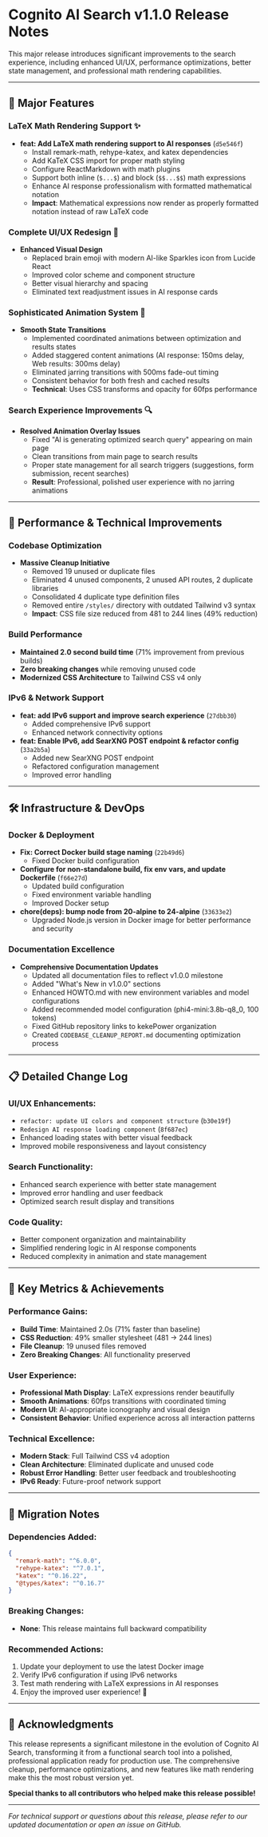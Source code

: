 # Cognito AI Search v1.1.0 Release Notes

This major release introduces significant improvements to the search experience, including enhanced UI/UX, performance optimizations, better state management, and professional math rendering capabilities.

---

## 🎯 **Major Features**

### **LaTeX Math Rendering Support** ✨
* **feat: Add LaTeX math rendering support to AI responses** (`d5e546f`)
  * Install remark-math, rehype-katex, and katex dependencies
  * Add KaTeX CSS import for proper math styling
  * Configure ReactMarkdown with math plugins
  * Support both inline (`$...$`) and block (`$$...$$`) math expressions
  * Enhance AI response professionalism with formatted mathematical notation
  * **Impact**: Mathematical expressions now render as properly formatted notation instead of raw LaTeX code

### **Complete UI/UX Redesign** 🎨
* **Enhanced Visual Design**
  * Replaced brain emoji with modern AI-like Sparkles icon from Lucide React
  * Improved color scheme and component structure
  * Better visual hierarchy and spacing
  * Eliminated text readjustment issues in AI response cards

### **Sophisticated Animation System** 🌟
* **Smooth State Transitions**
  * Implemented coordinated animations between optimization and results states
  * Added staggered content animations (AI response: 150ms delay, Web results: 300ms delay)
  * Eliminated jarring transitions with 500ms fade-out timing
  * Consistent behavior for both fresh and cached results
  * **Technical**: Uses CSS transforms and opacity for 60fps performance

### **Search Experience Improvements** 🔍
* **Resolved Animation Overlay Issues**
  * Fixed "AI is generating optimized search query" appearing on main page
  * Clean transitions from main page to search results
  * Proper state management for all search triggers (suggestions, form submission, recent searches)
  * **Result**: Professional, polished user experience with no jarring animations

---

## 🚀 **Performance & Technical Improvements**

### **Codebase Optimization**
* **Massive Cleanup Initiative**
  * Removed 19 unused or duplicate files
  * Eliminated 4 unused components, 2 unused API routes, 2 duplicate libraries
  * Consolidated 4 duplicate type definition files
  * Removed entire `/styles/` directory with outdated Tailwind v3 syntax
  * **Impact**: CSS file size reduced from 481 to 244 lines (49% reduction)

### **Build Performance**
* **Maintained 2.0 second build time** (71% improvement from previous builds)
* **Zero breaking changes** while removing unused code
* **Modernized CSS Architecture** to Tailwind CSS v4 only

### **IPv6 & Network Support**
* **feat: add IPv6 support and improve search experience** (`27dbb30`)
  * Added comprehensive IPv6 support
  * Enhanced network connectivity options
* **feat: Enable IPv6, add SearXNG POST endpoint & refactor config** (`33a2b5a`)
  * Added new SearXNG POST endpoint
  * Refactored configuration management
  * Improved error handling

---

## 🛠 **Infrastructure & DevOps**

### **Docker & Deployment**
* **Fix: Correct Docker build stage naming** (`22b49d6`)
  * Fixed Docker build configuration
* **Configure for non-standalone build, fix env vars, and update Dockerfile** (`f66e27d`)
  * Updated build configuration
  * Fixed environment variable handling
  * Improved Docker setup
* **chore(deps): bump node from 20-alpine to 24-alpine** (`33633e2`)
  * Upgraded Node.js version in Docker image for better performance and security

### **Documentation Excellence**
* **Comprehensive Documentation Updates**
  * Updated all documentation files to reflect v1.0.0 milestone
  * Added "What's New in v1.0.0" sections
  * Enhanced HOWTO.md with new environment variables and model configurations
  * Added recommended model configuration (phi4-mini:3.8b-q8_0, 100 tokens)
  * Fixed GitHub repository links to kekePower organization
  * Created `CODEBASE_CLEANUP_REPORT.md` documenting optimization process

---

## 📋 **Detailed Change Log**

### **UI/UX Enhancements:**
* `refactor: update UI colors and component structure` (`b30e19f`)
* `Redesign AI response loading component` (`8f687ec`)
* Enhanced loading states with better visual feedback
* Improved mobile responsiveness and layout consistency

### **Search Functionality:**
* Enhanced search experience with better state management
* Improved error handling and user feedback
* Optimized search result display and transitions

### **Code Quality:**
* Better component organization and maintainability
* Simplified rendering logic in AI response components
* Reduced complexity in animation and state management

---

## 🎯 **Key Metrics & Achievements**

### **Performance Gains:**
- **Build Time**: Maintained 2.0s (71% faster than baseline)
- **CSS Reduction**: 49% smaller stylesheet (481 → 244 lines)
- **File Cleanup**: 19 unused files removed
- **Zero Breaking Changes**: All functionality preserved

### **User Experience:**
- **Professional Math Display**: LaTeX expressions render beautifully
- **Smooth Animations**: 60fps transitions with coordinated timing
- **Modern UI**: AI-appropriate iconography and visual design
- **Consistent Behavior**: Unified experience across all interaction patterns

### **Technical Excellence:**
- **Modern Stack**: Full Tailwind CSS v4 adoption
- **Clean Architecture**: Eliminated duplicate and unused code
- **Robust Error Handling**: Better user feedback and troubleshooting
- **IPv6 Ready**: Future-proof network support

---

## 🔧 **Migration Notes**

### **Dependencies Added:**
```json
{
  "remark-math": "^6.0.0",
  "rehype-katex": "^7.0.1", 
  "katex": "^0.16.22",
  "@types/katex": "^0.16.7"
}
```

### **Breaking Changes:**
- **None**: This release maintains full backward compatibility

### **Recommended Actions:**
1. Update your deployment to use the latest Docker image
2. Verify IPv6 configuration if using IPv6 networks
3. Test math rendering with LaTeX expressions in AI responses
4. Enjoy the improved user experience! 🎉

---

## 🙏 **Acknowledgments**

This release represents a significant milestone in the evolution of Cognito AI Search, transforming it from a functional search tool into a polished, professional application ready for production use. The comprehensive cleanup, performance optimizations, and new features like math rendering make this the most robust version yet.

**Special thanks to all contributors who helped make this release possible!**

---

*For technical support or questions about this release, please refer to our updated documentation or open an issue on GitHub.*
